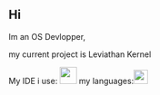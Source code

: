 ## Hi

Im an OS Devlopper,

my current project is Leviathan Kernel

My IDE i use:
<img src="https://img2.freepng.fr/20180326/pcw/kisspng-visual-studio-code-microsoft-visual-studio-source-notice-5ab888a49bf4e3.9400538815220430446388.jpg" width="30">            my languages:<img src="https://camo.githubusercontent.com/ea9a79dc6074706bc257792c4faafc3840444c53b9edfb91b171e24f1af56cdf/68747470733a2f2f63646e2e69636f6e73636f75742e636f6d2f69636f6e2f667265652f706e672d3531322f6672616e63652d666c61672d636f756e7472792d6e6174696f6e2d656d706972652d33363031312e706e67" width="25">
